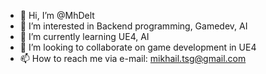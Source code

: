 - 👋 Hi, I’m @MhDelt
- 👀 I’m interested in Backend programming, Gamedev, AI
- 🌱 I’m currently learning UE4, AI
- 💞️ I’m looking to collaborate on game development in UE4
- 📫 How to reach me via e-mail: mikhail.tsg@gmail.com

<!---
MhDelt/MhDelt is a ✨ special ✨ repository because its `README.md` (this file) appears on your GitHub profile.
You can click the Preview link to take a look at your changes.
--->
